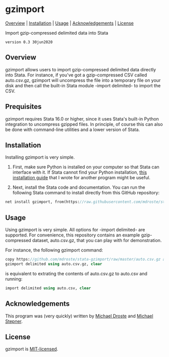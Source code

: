 
gzimport
=================================

[Overview](#overview)
| [Installation](#installation)
| [Usage](#usage)
| [Acknowledgements](#acknowledgments)
| [License](#license)

Import gzip-compressed delimited data into Stata

`version 0.3 30jun2020`


Overview
---------------------------------

gzimport allows users to import gzip-compressed delimited data directly into Stata. For instance, if you've got a gzip-compressed CSV called auto.csv.gz, gzimport will uncompress the file into a temporary file on your disk and then call the built-in Stata module -import delimited- to import the CSV. 


Prequisites
---------------------------------

gzimport requires Stata 16.0 or higher, since it uses Stata's built-in Python integration to uncompress gzipped files. In principle, of course this can also be done with command-line utilities and a lower version of Stata.

Installation
---------------------------------

Installing gzimport is very simple.

1. First, make sure Python is installed on your computer so that Stata can interface with it. If Stata cannot find your Python installation, [this installation guide](https://raw.githubusercontent.com/mdroste/stata-pyforest/master/docs/install.md) that I wrote for another program might be useful.

2. Next, install the Stata code and documentation. You can run the following Stata command to install directly from this GitHub repository:

```stata
net install gzimport, from(https://raw.githubusercontent.com/mdroste/stata-gzimport/master/) replace
```

Usage
---------------------------------

Using gzimport is very simple. All options for -import delimited- are supported. For convenience, this repository contains an example gzip-compressed dataset, auto.csv.gz, that you can play with for demonstration.

For instance, the following gzimport command:
```stata
copy https://github.com/mdroste/stata-gzimport/raw/master/auto.csv.gz auto.csv.gz
gzimport delimited using auto.csv.gz, clear
```

is equivalent to extrating the contents of auto.csv.gz to auto.csv and running:
```stata
import delimited using auto.csv, clear
```


Acknowledgements
---------------------------------

This program was (very quickly) written by [Michael Droste](https://github.com/mdroste) and [Michael Stepner](https://github.com/michaelstepner).

License
---------------------------------

gzimport is [MIT-licensed](https://github.com/mdroste/stata-gzimport/blob/master/LICENSE).
